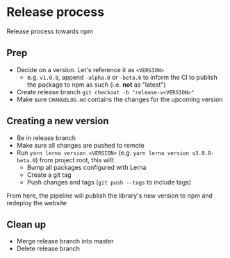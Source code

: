 # Release process

Release process towards npm

## Prep

- Decide on a version. Let's reference it as `<VERSION>`
  - e.g. `v1.0.0`, append `-alpha.0` or `-beta.0` to inform the CI to publish the package to npm as such (i.e. **not**
    as "latest")
- Create release branch `git checkout -b "release-v<VERSION>"`
- Make sure `CHANGELOG.md` contains the changes for the upcoming version

## Creating a new version

- Be in release branch
- Make sure all changes are pushed to remote
- Run `yarn lerna version <VERSION>` (e.g. `yarn lerna version v3.0.0-beta.0`) from project root, this will:
  - Bump all packages configured with Lerna
  - Create a git tag
  - Push changes and tags (`git push --tags` to include tags)

From here, the pipeline will publish the library's new version to npm and redeploy the website

## Clean up

- Merge release branch into master
- Delete release branch
